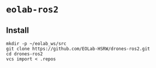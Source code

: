 # `eolab-ros2`

## Install

```
mkdir -p ~/eolab_ws/src
git clone https://github.com/EOLab-HSRW/drones-ros2.git
cd drones-ros2
vcs import < .repos
```
